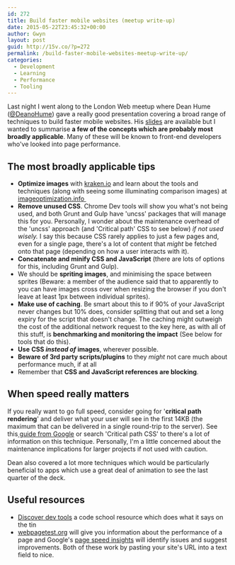 ```yaml
---
id: 272
title: Build faster mobile websites (meetup write-up)
date: 2015-05-22T23:45:32+00:00
author: Gwyn
layout: post
guid: http://15v.co/?p=272
permalink: /build-faster-mobile-websites-meetup-write-up/
categories:
  - Development
  - Learning
  - Performance
  - Tooling
---
```

Last night I went along to the London Web meetup where Dean Hume (<span class="screen-name"><a class="pretty-link js-nav" dir="ltr" href="https://twitter.com/DeanoHume" data-send-impression-cookie="true">@DeanoHume</a>) gave</span> a really good presentation covering a broad range of techniques to build faster mobile websites. His [slides](https://speakerdeck.com/deanohume/faster-mobile-websites "Dean's slides") are available but I wanted to summarise **a few of the concepts which are probably most broadly applicable**. Many of these will be known to front-end developers who've looked into page performance.

## The most broadly applicable tips

  * **Optimize images** with [kraken.io](http://www.kraken.io) and learn about the tools and techniques (along with seeing some illuminating comparison images) at [imageoptimization.info ](http://imageoptimization.info)
  * **Remove unused CSS**. Chrome Dev tools will show you what's not being used, and both Grunt and Gulp have 'uncss' packages that will manage this for you. Personally, I wonder about the maintenance overhead of the 'uncss' approach (and 'Critical path' CSS to see below) _if not used wisely._ I say this because CSS rarely applies to just a few pages and, even for a single page, there's a lot of content that _might_ be fetched onto that page (depending on how a user interacts with it).
  * **Concatenate and minify CSS and JavaScript** (there are lots of options for this, including Grunt and Gulp).
  * We should be **spriting images**, and minimising the space between sprites (Beware: a member of the audience said that to apparently to you can have images cross over when resizing the browser if you don't leave at least 1px between individual sprites).
  * **Make use of caching**. Be smart about this to if 90% of your JavaScript never changes but 10% does, consider splitting that out and set a long expiry for the script that doesn't change. The caching might outweigh the cost of the additional network request to the key here, as with all of this stuff, is **benchmarking and monitoring the impact** (See below for tools that do this).
  * **Use** **CSS _instead of_ images**, wherever possible.
  * **Beware of 3rd party scripts/plugins** to they _might_ not care much about performance much, if at all
  * Remember that **CSS and JavaScript references are blocking**.

## When speed really matters

If you really want to go full speed, consider going for '**critical path rendering**' and deliver what your user will see in the first 14KB (the maximum that can be delivered in a single round-trip to the server). See this[ guide from Google](https://developers.google.com/web/fundamentals/performance/critical-rendering-path/) or search 'Critical path CSS' to there's a lot of information on this technique. Personally, I'm a little concerned about the maintenance implications for larger projects if not used with caution.

Dean also covered a lot more techniques which would be particularly beneficial to apps which use a great deal of animation to see the last quarter of the deck.

## Useful resources

  * [Discover dev tools](discover-devtools.codeschool.com) a code school resource which does what it says on the tin
  * [webpagetest.org](http://webpagetest.org) will give you information about the performance of a page and Google's [page speed insights](https://developers.google.com/speed/pagespeed/insights/) will identify issues and suggest improvements. Both of these work by pasting your site's URL into a text field to nice.